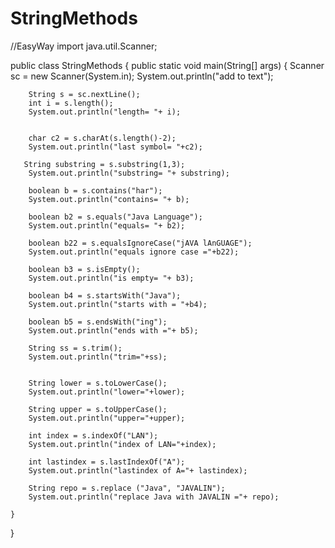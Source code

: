 # StringMethods
//EasyWay
import java.util.Scanner;

public class StringMethods {
    public static void main(String[] args) {
        Scanner sc = new Scanner(System.in);
        System.out.println("add to text");

        String s = sc.nextLine();
        int i = s.length();
        System.out.println("length= "+ i);


        char c2 = s.charAt(s.length()-2);
        System.out.println("last symbol= "+c2);

       String substring = s.substring(1,3);
        System.out.println("substring= "+ substring);

        boolean b = s.contains("har");
        System.out.println("contains= "+ b);

        boolean b2 = s.equals("Java Language");
        System.out.println("equals= "+ b2);

        boolean b22 = s.equalsIgnoreCase("jAVA lAnGUAGE");
        System.out.println("equals ignore case ="+b22);

        boolean b3 = s.isEmpty();
        System.out.println("is empty= "+ b3);

        boolean b4 = s.startsWith("Java");
        System.out.println("starts with = "+b4);

        boolean b5 = s.endsWith("ing");
        System.out.println("ends with ="+ b5);

        String ss = s.trim();
        System.out.println("trim="+ss);


        String lower = s.toLowerCase();
        System.out.println("lower="+lower);

        String upper = s.toUpperCase();
        System.out.println("upper="+upper);

        int index = s.indexOf("LAN");
        System.out.println("index of LAN="+index);

        int lastindex = s.lastIndexOf("A");
        System.out.println("lastindex of A="+ lastindex);

        String repo = s.replace ("Java", "JAVALIN");
        System.out.println("replace Java with JAVALIN ="+ repo);
        
    }

}
